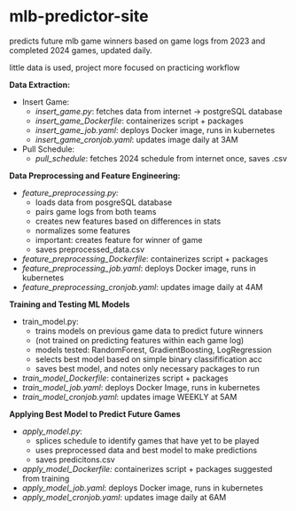 # mlb-predictor-site

predicts future mlb game winners based on game logs from 2023 and completed 2024 games, updated daily. 

little data is used, project more focused on practicing workflow 

**Data Extraction:** 
  - Insert Game:
    - _insert_game.py_: fetches data from internet -> postgreSQL database
    - _insert_game_Dockerfile_: containerizes script + packages
    - _insert_game_job.yaml_: deploys Docker image, runs in kubernetes
    - _insert_game_cronjob.yaml_: updates image daily at 3AM
  - Pull Schedule:
    - _pull_schedule_: fetches 2024 schedule from internet once, saves .csv
      
**Data Preprocessing and Feature Engineering:**
  - _feature_preprocessing.py:_
    - loads data from posgreSQL database
    - pairs game logs from both teams 
    - creates new features based on differences in stats
    - normalizes some features
    - important: creates feature for winner of game
    - saves preprocessed_data.csv
  - _feature_preprocessing_Dockerfile_: containerizes script + packages 
  - _feature_preprocessing_job.yaml_: deploys Docker image, runs in kubernetes
  - _feature_preprocessing_cronjob.yaml_: updates image daily at 4AM

**Training and Testing ML Models**
  - train_model.py:
    - trains models on previous game data to predict future winners
    - (not trained on predicting features within each game log)
    - models tested: RandomForest, GradientBoosting, LogRegression
    - selects best model based on simple binary classifification acc
    - saves best model, and notes only necessary packages to run
  - _train_model_Dockerfile_: containerizes script + packages
  - _train_model_job.yaml_: deploys Docker Image, runs in kubernetes
  - _train_model_cronjob.yaml_: updates image WEEKLY at 5AM

**Applying Best Model to Predict Future Games**
  - _apply_model.py_: 
	- splices schedule to identify games that have yet to be played
    - uses preprocessed data and best model to make predictions
    - saves predicitons.csv
  - _apply_model_Dockerfile:_ containerizes script + packages suggested from training
  - _apply_model_job.yaml_: deploys Docker image, runs in kubernetes
  - _apply_model_cronjob.yaml_: updates image daily at 6AM


    
                    
    
